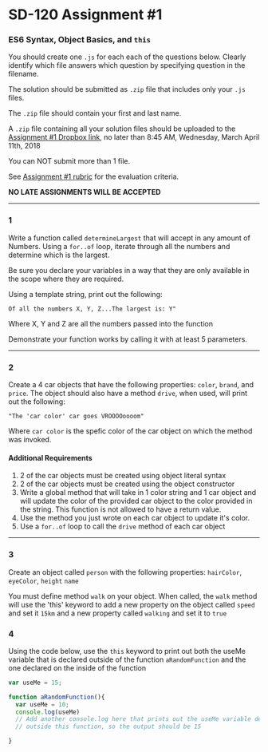 # SD-120 Assignment #1

### ES6 Syntax, Object Basics, and `this`

You should create one `.js` for each each of the questions below. Clearly identify which file answers which question by specifying question in the filename.

The solution should be submitted as `.zip` file that includes only your `.js` files. 

The `.zip` file should contain your first and last name.

A `.zip` file containing all your solution files should be uploaded to the [Assignment #1 Dropbox link](https://www.dropbox.com/request/i8n7MmazvZGG1wwAfPAK), no later than 8:45 AM, Wednesday, March April 11th, 2018

You can NOT submit more than 1 file. 

See [Assignment #1 rubric](https://github.com/jniziol/ObjectOrientedJavascript/blob/master/SD120%20Assignment%20%231%20-%20Rubric.pdf) for the evaluation criteria.

**NO LATE ASSIGNMENTS WILL BE ACCEPTED**

---

### 1

Write a function called `determineLargest` that will accept in any amount of Numbers.
Using a `for..of` loop, iterate through all the numbers and determine which is the largest.

Be sure you declare your variables in a way that they are only available in the scope where they are required.

Using a template string, print out the following:

```
Of all the numbers X, Y, Z...The largest is: Y" 
```

Where X, Y and Z are all the numbers passed into the function

Demonstrate your function works by calling it with at least 5 parameters.

---
### 2

Create a 4 car objects that have the following properties: `color`, `brand`, and `price`. The object should also have a method `drive`, when used, will print out the following:

```
"The 'car color' car goes VROOOOoooom"

```

Where `car color` is the spefic color of the car object on which the method was invoked.

#### Additional Requirements
1. 2 of the car objects must be created using object literal syntax
2. 2 of the car objects must be created using the object constructor
3. Write a global method that will take in 1 color string and 1 car object and will update the color of the provided car object to the color provided in the string. This function is not allowed to have a return value.
4. Use the method you just wrote on each car object to update it's color.
5. Use a `for..of` loop to call the `drive` method of each car object

---

### 3

Create an object called `person` with the following properties: `hairColor`, `eyeColor`, `height`
`name`

You must define method `walk` on your object. When called, the `walk` method will use the 'this' keyword to add a new property on the object called `speed` and set it `15km` and a new property called `walking` and set it to `true`

### 4

Using the code below, use the `this` keyword to print out both the useMe variable that is declared outside of the function `aRandomFunction` and the one declared on the inside of the function

```javascript
var useMe = 15;

function aRandomFunction(){
  var useMe = 10;
  console.log(useMe)
  // Add another console.log here that prints out the useMe variable declared
  // outside this function, so the output should be 15  

}
```
